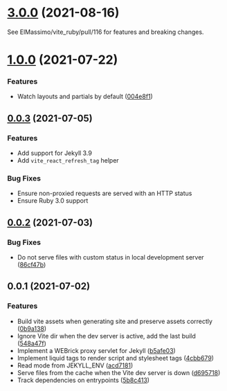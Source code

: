 # [3.0.0](https://github.com/ElMassimo/jekyll-vite/compare/v1.0.0...v3.0.0) (2021-08-16)

See ElMassimo/vite_ruby/pull/116 for features and breaking changes.

# [1.0.0](https://github.com/ElMassimo/jekyll-vite/compare/v0.0.3...v1.0.0) (2021-07-22)


### Features

* Watch layouts and partials by default ([004e8f1](https://github.com/ElMassimo/jekyll-vite/commit/004e8f1318fda3031a7ea8ebbd6b396e742b7642))



## [0.0.3](https://github.com/ElMassimo/jekyll-vite/compare/v0.0.2...v0.0.3) (2021-07-05)

### Features

- Add support for Jekyll 3.9
- Add `vite_react_refresh_tag` helper

### Bug Fixes

- Ensure non-proxied requests are served with an HTTP status
- Ensure Ruby 3.0 support


## [0.0.2](https://github.com/ElMassimo/jekyll-vite/compare/v0.0.1...v0.0.2) (2021-07-03)


### Bug Fixes

* Do not serve files with custom status in local development server ([86cf47b](https://github.com/ElMassimo/jekyll-vite/commit/86cf47b485520879c7b7e7a79c7245dc0ba92b16))



## 0.0.1 (2021-07-02)

### Features

* Build vite assets when generating site and preserve assets correctly ([0b9a138](https://github.com/ElMassimo/jekyll-vite/commit/0b9a138393a00c96119e42d5a59ac71539d00912))
* Ignore Vite dir when the dev server is active, add the last build ([548a47f](https://github.com/ElMassimo/jekyll-vite/commit/548a47f8bbb6f22820083d22d4628d445149ba46))
* Implement a WEBrick proxy servlet for Jekyll ([b5afe03](https://github.com/ElMassimo/jekyll-vite/commit/b5afe03b763235c23d9eaf940086d6ddb19399dc))
* Implement liquid tags to render script and stylesheet tags ([4cbb679](https://github.com/ElMassimo/jekyll-vite/commit/4cbb679af2625f31954c56b7cda032c896d7e127))
* Read mode from JEKYLL_ENV ([acd7181](https://github.com/ElMassimo/jekyll-vite/commit/acd7181c507cd1971f056462f240dec0071acf3b))
* Serve files from the cache when the Vite dev server is down ([d695718](https://github.com/ElMassimo/jekyll-vite/commit/d695718b1805211aa8b63c81d140b7212d2347f5))
* Track dependencies on entrypoints ([5b8c413](https://github.com/ElMassimo/jekyll-vite/commit/5b8c41336085e24568750bcbc77192f498488f46))



